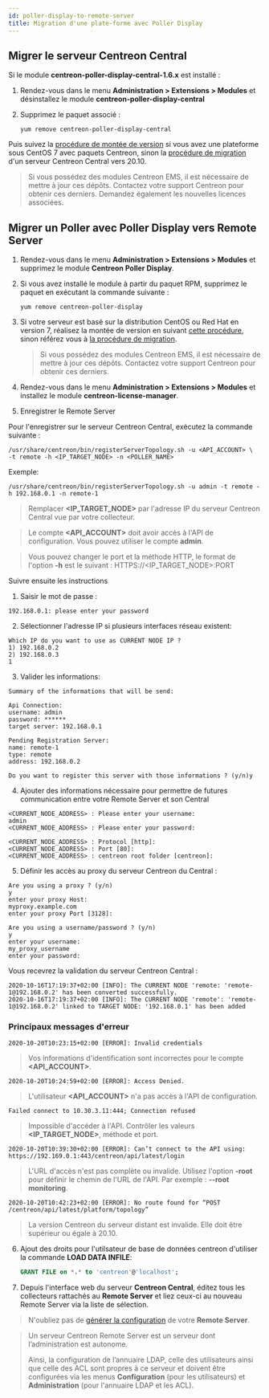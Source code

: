 ```yaml
---
id: poller-display-to-remote-server
title: Migration d'une plate-forme avec Poller Display
---
```


## Migrer le serveur Centreon Central

Si le module **centreon-poller-display-central-1.6.x** est installé :

1. Rendez-vous dans le menu **Administration > Extensions > Modules** et
désinstallez le module **centreon-poller-display-central**

2. Supprimez le paquet associé :

    ```shell
    yum remove centreon-poller-display-central
    ```

Puis suivez la [procédure de montée de version](../upgrade/upgrade-from-3-4.html)
si vous avez une plateforme sous CentOS 7 avec paquets Centreon, sinon la
[procédure de migration](../migrate/migrate-from-3-4.html) d'un serveur Centreon
Central vers 20.10.

> Si vous possédez des modules Centreon EMS, il est nécessaire de mettre à jour
> ces dépôts. Contactez votre support Centreon pour obtenir ces derniers. Demandez
> également les nouvelles licences associées.

## Migrer un Poller avec Poller Display vers Remote Server

1. Rendez-vous dans le menu **Administration > Extensions > Modules** et
supprimez le module **Centreon Poller Display**.

2. Si vous avez installé le module à partir du paquet RPM, supprimez le paquet
en exécutant la commande suivante :

    ```shell
    yum remove centreon-poller-display
    ```

3. Si votre serveur est basé sur la distribution CentOS ou Red Hat en version
7, réalisez la montée de version en suivant [cette procédure](../upgrade/upgrade-from-3-4.html),
sinon référez vous à [la procédure de migration](../migrate/migrate-from-3-4.html).

    > Si vous possédez des modules Centreon EMS, il est nécessaire de mettre à jour
    > ces dépôts. Contactez votre support Centreon pour obtenir ces derniers.

4. Rendez-vous dans le menu **Administration > Extensions > Modules** et
installez le module **centreon-license-manager**.

5. Enregistrer le Remote Server

Pour l'enregistrer sur le serveur Centreon Central, exécutez la commande suivante :

``` shell
/usr/share/centreon/bin/registerServerTopology.sh -u <API_ACCOUNT> \
-t remote -h <IP_TARGET_NODE> -n <POLLER_NAME>
```

Exemple:

``` shell
/usr/share/centreon/bin/registerServerTopology.sh -u admin -t remote -h 192.168.0.1 -n remote-1
```

> Remplacer **<IP_TARGET_NODE>** par l'adresse IP du serveur Centreon Central vue par votre collecteur.

> Le compte **<API_ACCOUNT>** doit avoir accès à l'API de configuration. Vous pouvez utiliser le compte **admin**.

> Vous pouvez changer le port et la méthode HTTP, le format de l'option **-h** est le suivant :
> HTTPS://<IP_TARGET_NODE>:PORT

Suivre ensuite les instructions

1. Saisir le mot de passe :

``` shell
192.168.0.1: please enter your password
```

2. Sélectionner l'adresse IP si plusieurs interfaces réseau existent:

```shell
Which IP do you want to use as CURRENT NODE IP ?
1) 192.168.0.2
2) 192.168.0.3
1
```

3. Valider les informations:

``` shell
Summary of the informations that will be send:

Api Connection:
username: admin
password: ******
target server: 192.168.0.1

Pending Registration Server:
name: remote-1
type: remote
address: 192.168.0.2

Do you want to register this server with those informations ? (y/n)y
```

4. Ajouter des informations nécessaire pour permettre de futures communication entre votre Remote Server et son Central

```shell
<CURRENT_NODE_ADDRESS> : Please enter your username:
admin
<CURRENT_NODE_ADDRESS> : Please enter your password:

<CURRENT_NODE_ADDRESS> : Protocol [http]:
<CURRENT_NODE_ADDRESS> : Port [80]:
<CURRENT_NODE_ADDRESS> : centreon root folder [centreon]:
```
5. Définir les accès au proxy du serveur Centreon du Central :

```shell
Are you using a proxy ? (y/n)
y
enter your proxy Host:
myproxy.example.com
enter your proxy Port [3128]:

Are you using a username/password ? (y/n)
y
enter your username:
my_proxy_username
enter your password:

```

Vous recevrez la validation du serveur Centreon Central :

``` shell
2020-10-16T17:19:37+02:00 [INFO]: The CURRENT NODE 'remote: 'remote-1@192.168.0.2' has been converted successfully.
2020-10-16T17:19:37+02:00 [INFO]: The CURRENT NODE 'remote': 'remote-1@192.168.0.2' linked to TARGET NODE: '192.168.0.1' has been added
```

### Principaux messages d'erreur

``` shell
2020-10-20T10:23:15+02:00 [ERROR]: Invalid credentials
```

> Vos informations d'identification sont incorrectes pour le compte **<API_ACCOUNT>**.

``` shell
2020-10-20T10:24:59+02:00 [ERROR]: Access Denied.
```

> L'utilisateur **<API_ACCOUNT>** n'a pas accès à l'API de configuration.

``` shell
Failed connect to 10.30.3.11:444; Connection refused
```

> Impossible d'accéder à l'API. Contrôler les valeurs **<IP_TARGET_NODE>**, méthode et port.

``` shell
2020-10-20T10:39:30+02:00 [ERROR]: Can’t connect to the API using: https://192.169.0.1:443/centreon/api/latest/login
```

> L'URL d'accès n'est pas complète ou invalide. Utilisez l'option **-root** pour définir le chemin de l'URL de l'API.
> Par exemple : **--root monitoring**.

``` shell
2020-10-20T10:42:23+02:00 [ERROR]: No route found for “POST /centreon/api/latest/platform/topology”
```

> La version Centreon du serveur distant est invalide. Elle doit être supérieur ou égale à 20.10.

6. Ajout des droits pour l'utilsateur de base de données centreon d'utiliser la
commande **LOAD DATA INFILE**:

    ``` SQL
    GRANT FILE on *.* to 'centreon'@'localhost';
    ```

7. Depuis l'interface web du serveur **Centreon Central**, éditez
tous les collecteurs rattachés au **Remote Server** et liez ceux-ci au
nouveau Remote Server via la liste de sélection.

> N'oubliez pas de [générer la configuration](../monitoring/monitoring-servers/deploying-a-configuration.html) de votre
> **Remote Server**.

> Un serveur Centreon Remote Server est un serveur dont l’administration est
> autonome.
>
> Ainsi, la configuration de l’annuaire LDAP, celle des utilisateurs
> ainsi que celle des ACL sont propres à ce serveur et doivent être configurées
> via les menus **Configuration** (pour les utilisateurs) et **Administration**
> (pour l'annuaire LDAP et les ACL).

